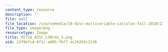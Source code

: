 ```yaml
---
content_type: resource
description: ''
file: null
file_location: /coursemedia/18-02sc-multivariable-calculus-fall-2010/23f9e7cd0f1ca605fbf7ac26263c2136_MIT18_02SC_L5Brds_5.png
file_type: image/png
resourcetype: Image
title: MIT18_02SC_L5Brds_5.png
uid: 23f9e7cd-0f1c-a605-fbf7-ac26263c2136
---
```

